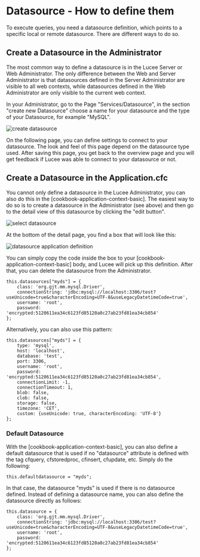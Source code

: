 <!--
{
  "title": "Datasources",
  "id": "datasource-how-to-define-them",
  "description": "How to define a Datasource in Lucee.",
  "keywords": [
    "Datasource",
    "Define datasource",
    "Administrator",
    "Application.cfc",
    "Default datasource",
    "MySQL"
  ],
  "categories":[
    "query",
    "server"
  ]
}
-->

# Datasource - How to define them

To execute queries, you need a datasource definition, which points to a specific local or remote datasource. There are different ways to do so.

## Create a Datasource in the Administrator

The most common way to define a datasource is in the Lucee Server or Web Administrator. The only difference between the Web and Server Administrator is that datasources defined in the Server Administrator are visible to all web contexts, while datasources defined in the Web Administrator are only visible to the current web context.

In your Administrator, go to the Page "Services/Datasource", in the section "create new Datasource" choose a name for your datasource and the type of your Datasource, for example "MySQL".

![create datasource](https://bitbucket.org/repo/rX87Rq/images/3802808059-createds.png)

On the following page, you can define settings to connect to your datasource. The look and feel of this page depend on the datasource type used. After saving this page, you get back to the overview page and you will get feedback if Lucee was able to connect to your datasource or not.

## Create a Datasource in the Application.cfc

You cannot only define a datasource in the Lucee Administrator, you can also do this in the [cookbook-application-context-basic]. The easiest way to do so is to create a datasource in the Administrator (see above) and then go to the detail view of this datasource by clicking the "edit button".

![select datasource](https://bitbucket.org/repo/rX87Rq/images/4142224660-select-datasource.png)

At the bottom of the detail page, you find a box that will look like this:

![datasource application definition](https://bitbucket.org/repo/rX87Rq/images/1656402808-datasource-app-def.png)

You can simply copy the code inside the box to your [cookbook-application-context-basic] body, and Lucee will pick up this definition. After that, you can delete the datasource from the Administrator.

```cfs
this.datasources["myds"] = {
    class: 'org.gjt.mm.mysql.Driver',
    connectionString: 'jdbc:mysql://localhost:3306/test?useUnicode=true&characterEncoding=UTF-8&useLegacyDatetimeCode=true',
    username: 'root',
    password: 'encrypted:5120611ea34c6123fd85120a0c27ab23fd81ea34cb854'
};
```

Alternatively, you can also use this pattern:

```cfs
this.datasources["myds"] = {
    type: 'mysql',
    host: 'localhost',
    database: 'test',
    port: 3306,
    username: 'root',
    password: 'encrypted:5120611ea34c6123fd85120a0c27ab23fd81ea34cb854',
    connectionLimit: -1,
    connectionTimeout: 1,
    blob: false,
    clob: false,
    storage: false,
    timezone: 'CET',
    custom: {useUnicode: true, characterEncoding: 'UTF-8'}
};
```

### Default Datasource

With the [cookbook-application-context-basic], you can also define a default datasource that is used if no "datasource" attribute is defined with the tag cfquery, cfstoredproc, cfinsert, cfupdate, etc. Simply do the following:

```cfs
this.defaultdatasource = "myds";
```

In that case, the datasource "myds" is used if there is no datasource defined. Instead of defining a datasource name, you can also define the datasource directly as follows:

```cfs
this.datasource = {
    class: 'org.gjt.mm.mysql.Driver',
    connectionString: 'jdbc:mysql://localhost:3306/test?useUnicode=true&characterEncoding=UTF-8&useLegacyDatetimeCode=true',
    username: 'root',
    password: 'encrypted:5120611ea34c6123fd85120a0c27ab23fd81ea34cb854'
};
```

